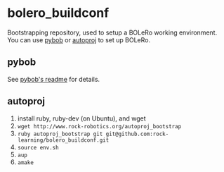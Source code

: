 # bolero_buildconf

Bootstrapping repository, used to setup a BOLeRo working environment.
You can use [pybob](https://github.com/rock-simulation/pybob) or
[autoproj](https://github.com/rock-core/autoproj) to set up BOLeRo.

## pybob

See [pybob's readme](https://github.com/rock-simulation/pybob) for details.

## autoproj

1. install ruby, ruby-dev (on Ubuntu), and wget
1. `wget http://www.rock-robotics.org/autoproj_bootstrap`
1. `ruby autoproj_bootstrap git git@github.com:rock-learning/bolero_buildconf.git`
1. `source env.sh`
1. `aup`
1. `amake`
